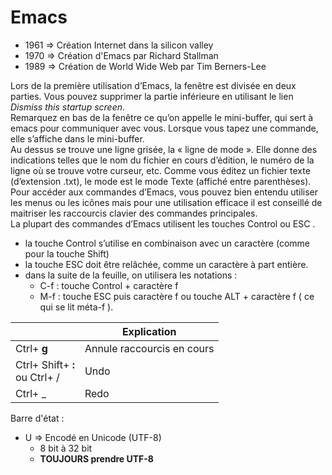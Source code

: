 # Emacs
- 1961 => Création Internet dans la silicon valley  
- 1970 =>  Création d'Emacs par Richard Stallman 
- 1989 => Création de World Wide Web par Tim Berners-Lee

Lors de la première utilisation d’Emacs, la fenêtre est divisée en deux parties. Vous pouvez supprimer
la partie inférieure en utilisant le lien *Dismiss this startup screen*.  
Remarquez en bas de la fenêtre ce qu’on appelle le mini-buffer, qui sert à emacs pour communiquer
avec vous. Lorsque vous tapez une commande, elle s’affiche dans le mini-buffer.  
Au dessus se trouve une ligne grisée, la « ligne de mode ». Elle donne des indications telles que le nom
du fichier en cours d’édition, le numéro de la ligne où se trouve votre curseur, etc. Comme vous éditez
un fichier texte (d’extension .txt), le mode est le mode Texte (affiché entre parenthèses).  
Pour accéder aux commandes d’Emacs, vous pouvez bien entendu utiliser les menus ou les icônes mais
pour une utilisation efficace il est conseillé de maitriser les raccourcis clavier des commandes principales.  
La plupart des commandes d’Emacs utilisent les touches Control ou ESC .  
- la touche Control s’utilise en combinaison avec un caractère (comme pour la touche Shift)
- la touche ESC doit être relâchée, comme un caractère à part entière.
- dans la suite de la feuille, on utilisera les notations :
    - C-f : touche Control + caractère f
    - M-f : touche ESC puis caractère f ou touche ALT + caractère f ( ce qui se lit méta-f ).

|                                    | Explication                |
| ---------------------------------- | -------------------------- |
| Ctrl+ **g**                         | Annule raccourcis en cours |
| Ctrl+ Shift+ **:** <br> ou Ctrl+ / | Undo                       |
| Ctrl+ _                            | Redo                       |

Barre d'état :
- U => Encodé en Unicode (UTF-8)
    - 8 bit à 32 bit
    - **TOUJOURS prendre UTF-8**